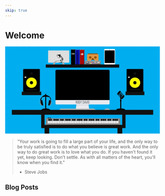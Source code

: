 ```yaml
---
skip: true
---
```


# Welcome

![Banner](/attachments/banner.webp)

>	"Your work is going to fill a large part of your life, and the only way to be truly satisfied is to do what you believe is great work. And the only way to do great work is to love what you do. If you haven't found it yet, keep looking. Don't settle. As with all matters of the heart, you'll know when you find it." 
>	
>	- Steve Jobs

## Blog Posts